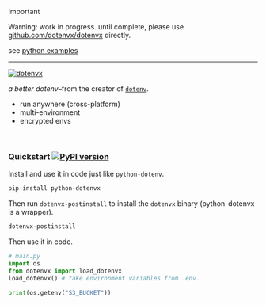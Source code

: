 > [!IMPORTANT]
>
> Warning: work in progress. until complete, please use [github.com/dotenvx/dotenvx](https://github.com/dotenvx/dotenvx) directly.
>
> see [python examples](https://dotenvx.com/docs/languages/python)
>

---

[![dotenvx](https://dotenvx.com/better-banner.png)](https://dotenvx.com)

*a better dotenv*–from the creator of [`dotenv`](https://github.com/motdotla/dotenv).

* run anywhere (cross-platform)
* multi-environment
* encrypted envs

&nbsp;


### Quickstart [![PyPI version](https://badge.fury.io/py/python-dotenvx.svg)](http://badge.fury.io/py/python-dotenvx)

Install and use it in code just like `python-dotenv`.

```sh
pip install python-dotenvx
```

Then run `dotenvx-postinstall` to install the `dotenvx` binary (python-dotenvx is a wrapper).

```sh
dotenvx-postinstall
```

Then use it in code.

```python
# main.py
import os
from dotenvx import load_dotenvx
load_dotenvx() # take environment variables from .env.

print(os.getenv("S3_BUCKET"))
```

&nbsp;
